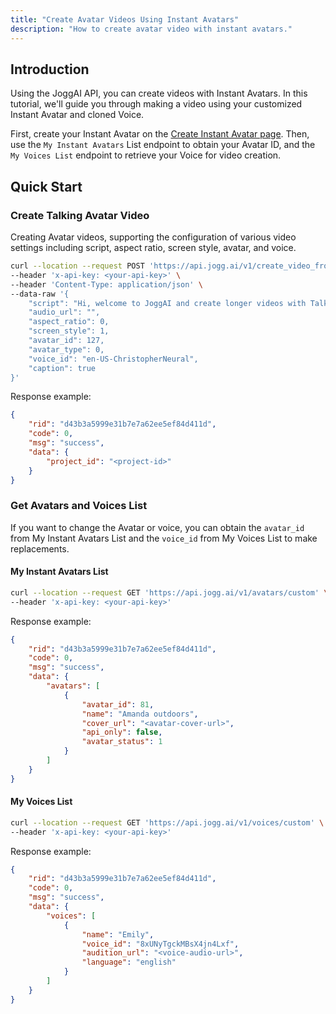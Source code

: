 ```yaml
---
title: "Create Avatar Videos Using Instant Avatars"
description: "How to create avatar video with instant avatars."
---
```


## Introduction

Using the JoggAI API, you can create videos with Instant Avatars. In this tutorial, we'll guide you through making a video using your customized Instant Avatar and cloned Voice.

First, create your Instant Avatar on the [Create Instant Avatar page](https://app.jogg.ai/create-instant-avatar). Then, use the `My Instant Avatars` List endpoint to obtain your Avatar ID, and the `My Voices List` endpoint to retrieve your Voice for video creation.

## Quick Start

### Create Talking Avatar Video

Creating Avatar videos, supporting the configuration of various video settings including script, aspect ratio, screen style, avatar, and voice.

```bash
curl --location --request POST 'https://api.jogg.ai/v1/create_video_from_talking_avatar' \
--header 'x-api-key: <your-api-key>' \
--header 'Content-Type: application/json' \
--data-raw '{
    "script": "Hi, welcome to JoggAI and create longer videos with Talking Avatars in minutes!",
    "audio_url": "",
    "aspect_ratio": 0,
    "screen_style": 1,
    "avatar_id": 127,
    "avatar_type": 0,
    "voice_id": "en-US-ChristopherNeural",
    "caption": true
}'
```

Response example:

```json
{
    "rid": "d43b3a5999e31b7e7a62ee5ef84d411d",
    "code": 0,
    "msg": "success",
    "data": {
        "project_id": "<project-id>"   
    }
}
```

### Get Avatars and Voices List

If you want to change the Avatar or voice, you can obtain the `avatar_id` from My Instant Avatars List and the `voice_id` from My Voices List to make replacements.

#### My Instant Avatars List

```bash
curl --location --request GET 'https://api.jogg.ai/v1/avatars/custom' \
--header 'x-api-key: <your-api-key>'
```

Response example:

```json
{
    "rid": "d43b3a5999e31b7e7a62ee5ef84d411d",
    "code": 0,
    "msg": "success",
    "data": {
        "avatars": [
            {
                "avatar_id": 81,
                "name": "Amanda outdoors",
                "cover_url": "<avatar-cover-url>",
                "api_only": false,
                "avatar_status": 1
            }
        ]
    }
}
```

#### My Voices List

```bash
curl --location --request GET 'https://api.jogg.ai/v1/voices/custom' \
--header 'x-api-key: <your-api-key>'
```

Response example:

```json
{
    "rid": "d43b3a5999e31b7e7a62ee5ef84d411d",
    "code": 0,
    "msg": "success",
    "data": {
        "voices": [
            {
                "name": "Emily",
                "voice_id": "8xUNyTgckMBsX4jn4Lxf",
                "audition_url": "<voice-audio-url>",
                "language": "english"
            }
        ]
    }
}
```